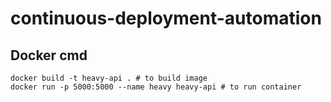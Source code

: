 # continuous-deployment-automation

## Docker cmd
```
docker build -t heavy-api . # to build image
docker run -p 5000:5000 --name heavy heavy-api # to run container
```
